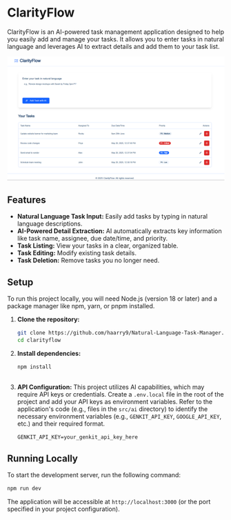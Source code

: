 # ClarityFlow

ClarityFlow is an AI-powered task management application designed to help you easily add and manage your tasks. It allows you to enter tasks in natural language and leverages AI to extract details and add them to your task list.

![ClarityFlow Screenshot](image.png)

## Features

*   **Natural Language Task Input:** Easily add tasks by typing in natural language descriptions.
*   **AI-Powered Detail Extraction:** AI automatically extracts key information like task name, assignee, due date/time, and priority.
*   **Task Listing:** View your tasks in a clear, organized table.
*   **Task Editing:** Modify existing task details.
*   **Task Deletion:** Remove tasks you no longer need.

## Setup

To run this project locally, you will need Node.js (version 18 or later) and a package manager like npm, yarn, or pnpm installed.

1.  **Clone the repository:**
    ```bash
    git clone https://github.com/haarry9/Natural-Language-Task-Manager.git
    cd clarityflow
    ```

2.  **Install dependencies:**
    ```bash
    npm install
   
    ```

3.  **API Configuration:**
    This project utilizes AI capabilities, which may require API keys or credentials. Create a `.env.local` file in the root of the project and add your API keys as environment variables. Refer to the application's code (e.g., files in the `src/ai` directory) to identify the necessary environment variables (e.g., `GENKIT_API_KEY`, `GOOGLE_API_KEY`, etc.) and their required format.

    ```env
    GENKIT_API_KEY=your_genkit_api_key_here
    ```

## Running Locally

To start the development server, run the following command:

```bash
npm run dev
```

The application will be accessible at `http://localhost:3000` (or the port specified in your project configuration).


